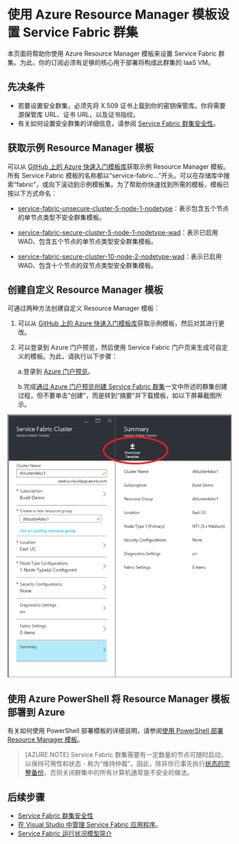 <properties
   pageTitle="使用 Azure Resource Manager 模板设置 Service Fabric 群集 | Azure"
   description="使用 Azure Resource Manager 模板设置 Service Fabric 群集。"
   services="service-fabric"
   documentationCenter=".net"
   authors="ChackDan"
   manager="timlt"
   editor=""/>

<tags
   ms.service="service-fabric"
   ms.date="05/02/2016"
   wacn.date="07/04/2016"/>


# 使用 Azure Resource Manager 模板设置 Service Fabric 群集

本页面将帮助你使用 Azure Resource Manager 模板来设置 Service Fabric 群集。为此，你的订阅必须有足够的核心用于部署将构成此群集的 IaaS VM。

## 先决条件

- 若要设置安全群集，必须先将 X.509 证书上载到你的密钥保管库。你将需要源保管库 URL、证书 URL，以及证书指纹。
- 有关如何设置安全群集的详细信息，请参阅 [Service Fabric 群集安全性](/documentation/articles/service-fabric-cluster-security)。

## 获取示例 Resource Manager 模板

可以从 [GitHub 上的 Azure 快速入门模板库](https://github.com/Azure/azure-quickstart-templates)获取示例 Resource Manager 模板。所有 Service Fabric 模板的名称都以“service-fabric...”开头。可以在存储库中搜索“fabric”，或向下滚动到示例模板集。为了帮助你快速找到所需的模板，模板已按以下方式命名：

- [service-fabric-unsecure-cluster-5-node-1-nodetype](https://github.com/Azure/azure-quickstart-templates/tree/master/service-fabric-unsecure-cluster-5-node-1-nodetype)：表示包含五个节点的单节点类型不安全群集模板。

- [service-fabric-secure-cluster-5-node-1-nodetype-wad](https://github.com/Azure/azure-quickstart-templates/tree/master/service-fabric-secure-cluster-5-node-1-nodetype-wad)：表示已启用 WAD、包含五个节点的单节点类型安全群集模板。

- [service-fabric-secure-cluster-10-node-2-nodetype-wad](https://github.com/Azure/azure-quickstart-templates/tree/master/service-fabric-secure-cluster-5-node-1-nodetype-wad)：表示已启用 WAD、包含十个节点的双节点类型安全群集模板。

## 创建自定义 Resource Manager 模板

可通过两种方法创建自定义 Resource Manager 模板：

1. 可以从 [GitHub 上的 Azure 快速入门模板库](https://github.com/Azure/azure-quickstart-templates)获取示例模板，然后对其进行更改。

2. 可以登录到 Azure 门户预览，然后使用 Service Fabric 门户页来生成可自定义的模板。为此，请执行以下步骤：

    a.登录到 [Azure 门户预览](https://portal.azure.cn/)。

    b.完成[通过 Azure 门户预览创建 Service Fabric 群集](/documentation/articles/service-fabric-cluster-creation-via-portal)一文中所述的群集创建过程，但不要单击“创建”，而是转到“摘要”并下载模板，如以下屏幕截图所示。

 ![Service Fabric 群集页的屏幕截图，其中显示了用于下载 Resource Manager 模板的链接][DownloadTemplate]

## 使用 Azure PowerShell 将 Resource Manager 模板部署到 Azure

有关如何使用 PowerShell 部署模板的详细说明，请参阅[使用 PowerShell 部署 Resource Manager 模板](/documentation/articles/resource-group-template-deploy)。

>[AZURE.NOTE] Service Fabric 群集需要有一定数量的节点可随时启动，以保持可用性和状态 - 称为“维持仲裁”。因此，除非你已事先执行[状态的完整备份](/documentation/articles/service-fabric-reliable-services-backup-restore)，否则关闭群集中的所有计算机通常是不安全的做法。

<!--Every topic should have next steps and links to the next logical set of content to keep the customer engaged-->
## 后续步骤
- [Service Fabric 群集安全性](/documentation/articles/service-fabric-cluster-security)
- [在 Visual Studio 中管理 Service Fabric 应用程序](/documentation/articles/service-fabric-manage-application-in-visual-studio)。
- [Service Fabric 运行状况模型简介](/documentation/articles/service-fabric-health-introduction)

<!--Image references-->
[DownloadTemplate]: ./media/service-fabric-cluster-creation-via-arm/DownloadTemplate.png

<!---HONumber=Mooncake_0523_2016-->